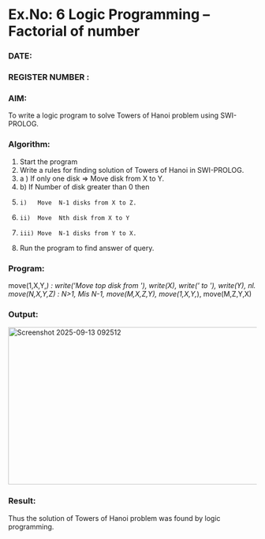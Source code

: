 # Ex.No: 6   Logic Programming – Factorial of number   
### DATE:                                                                            
### REGISTER NUMBER : 
### AIM: 
To  write  a logic program  to solve Towers of Hanoi problem  using SWI-PROLOG. 
### Algorithm:
1. Start the program
2.  Write a rules for finding solution of Towers of Hanoi in SWI-PROLOG.
3.  a )	If only one disk  => Move disk from X to Y.
4.  b)	If Number of disk greater than 0 then
5.     i)	Move  N-1 disks from X to Z.
6.     ii)	Move  Nth disk from X to Y
7.     iii)	Move  N-1 disks from Y to X.
8. Run the program  to find answer of  query.

### Program:
move(1,X,Y,_) :
write('Move top disk from '),
 write(X),
 write(' to '),
 write(Y),
 nl.
 move(N,X,Y,Z) :
N>1,
 Mis N-1,
 move(M,X,Z,Y),
 move(1,X,Y,_),
 move(M,Z,Y,X)


### Output:

<img width="968" height="319" alt="Screenshot 2025-09-13 092512" src="https://github.com/user-attachments/assets/adb8f732-0f55-4cdd-8005-8598476fd882" />

### Result:
Thus the solution of Towers of Hanoi problem was found by logic programming.
